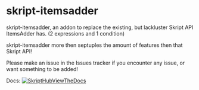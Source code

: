 # skript-itemsadder

skript-itemsadder, an addon to replace the existing, but lackluster Skript API ItemsAdder has. (2 expressions and 1 condition)

skript-itemsadder more then septuples the amount of features then that Skript API!

Please make an issue in the Issues tracker if you encounter any issue, or want something to be added!

Docs:
[![SkriptHubViewTheDocs](http://skripthub.net/static/addon/ViewTheDocsButton.png)](http://skripthub.net/docs/?addon=skript-itemsadder)
